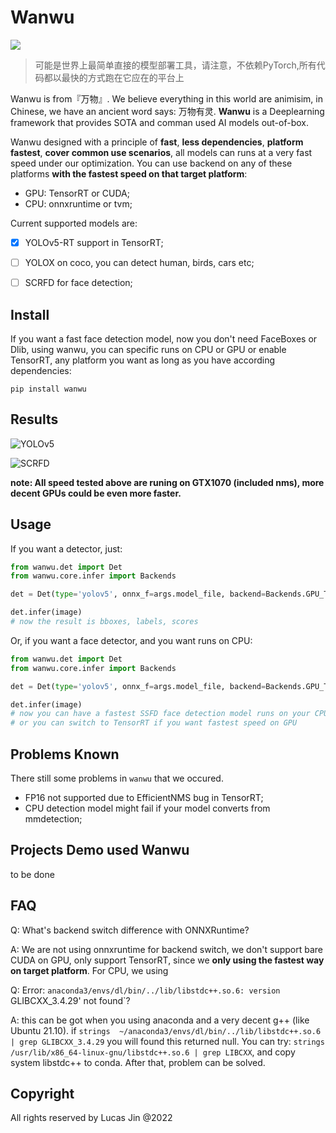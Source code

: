 # Wanwu

![](https://s4.ax1x.com/2022/01/09/7kCEtJ.png)

> 可能是世界上最简单直接的模型部署工具，请注意，不依赖PyTorch,所有代码都以最快的方式跑在它应在的平台上


Wanwu is from『万物』. We believe everything in this world are animisim, in Chinese, we have an ancient word says: 万物有灵. **Wanwu** is a Deeplearning framework that provides SOTA and comman used AI models out-of-box. 

Wanwu designed with a principle of **fast**, **less dependencies**, **platform fastest**, **cover common use scenarios**, all models can runs at a very fast speed under our optimization. You can use backend on any of these platforms **with the fastest speed on that target platform**:

- GPU: TensorRT or CUDA;
- CPU: onnxruntime or tvm;

Current supported models are:

- [x] YOLOv5-RT support in TensorRT;
- [ ] YOLOX on coco, you can detect human, birds, cars etc;
- [ ] SCRFD for face detection;


## Install

If you want a fast face detection model, now you don't need FaceBoxes or Dlib, using wanwu, you can specific runs on CPU or GPU or enable TensorRT, any platform you want as long as you have according dependencies:

```
pip install wanwu
```


## Results

![YOLOv5](https://s4.ax1x.com/2022/01/09/7k9ao4.png)

![SCRFD](https://s4.ax1x.com/2022/01/10/7ZCI8e.png)

**note: All speed tested above are runing on GTX1070 (included nms), more decent GPUs could be even more faster.**

## Usage

If you want a detector, just:

```python
from wanwu.det import Det
from wanwu.core.infer import Backends

det = Det(type='yolov5', onnx_f=args.model_file, backend=Backends.GPU_TENSORRT, timing=True)

det.infer(image)
# now the result is bboxes, labels, scores
```

Or, if you want a face detector, and you want runs on CPU:

```python
from wanwu.det import Det
from wanwu.core.infer import Backends

det = Det(type='yolov5', onnx_f=args.model_file, backend=Backends.GPU_TENSORRT, timing=True)

det.infer(image)
# now you can have a fastest SSFD face detection model runs on your CPU
# or you can switch to TensorRT if you want fastest speed on GPU
```

## Problems Known

There still some problems in `wanwu` that we occured. 

- FP16 not supported due to EfficientNMS bug in TensorRT;
- CPU detection model might fail if your model converts from mmdetection;


## Projects Demo used Wanwu

to be done


## FAQ

Q: What's backend switch difference with ONNXRuntime?

A: We are not using onnxruntime for backend switch, we don't support bare CUDA on GPU, only support TensorRT, since we **only using the fastest way on target platform**. For CPU, we using 


Q: Error: `anaconda3/envs/dl/bin/../lib/libstdc++.so.6: version `GLIBCXX_3.4.29' not found`?

A: this can be got when you using anaconda and a very decent g++ (like Ubuntu 21.10). if `strings  ~/anaconda3/envs/dl/bin/../lib/libstdc++.so.6 | grep GLIBCXX_3.4.29` you will found this returned null. 
You can try: `strings /usr/lib/x86_64-linux-gnu/libstdc++.so.6 | grep LIBCXX`, and copy system libstdc++ to conda. After that, problem can be solved.


## Copyright

All rights reserved by Lucas Jin @2022

 